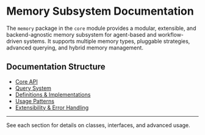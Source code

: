 # Memory Subsystem Documentation

The `memory` package in the `core` module provides a modular, extensible, and backend-agnostic memory subsystem for agent-based and workflow-driven systems. It supports multiple memory types, pluggable strategies, advanced querying, and hybrid memory management.

## Documentation Structure

- [Core API](./core_api.md)
- [Query System](./query.md)
- [Definitions & Implementations](./definitions.md)
- [Usage Patterns](./usage.md)
- [Extensibility & Error Handling](./extensibility.md)

---

See each section for details on classes, interfaces, and advanced usage. 
